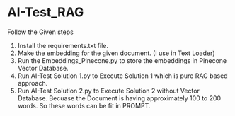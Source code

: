 # AI-Test_RAG

Follow the Given steps

1. Install the requirements.txt file.
2. Make the embedding for the given document. (I use in Text Loader)
3. Run the Embeddings_Pinecone.py to store the embeddings in Pinecone Vector Database.
4. Run AI-Test Solution 1.py to Execute Solution 1 which is pure RAG based approach.
5. Run AI-Test Solution 2.py to Execute Solution 2 without Vector Database. Becuase the Document is having approximately 100 to 200 words. So these words can be fit in PROMPT.
